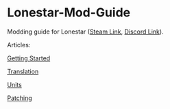 # Lonestar-Mod-Guide
Modding guide for Lonestar ([Steam Link](https://store.steampowered.com/app/2056210/_/), [Discord Link](https://discord.gg/QH4xj9pY)).

Articles:

[Getting Started](docs/Start_EN.md)

[Translation](docs/Translation_EN.md)

[Units](docs/ShipUnit_EN.md)

[Patching](docs/Patch_EN.md)